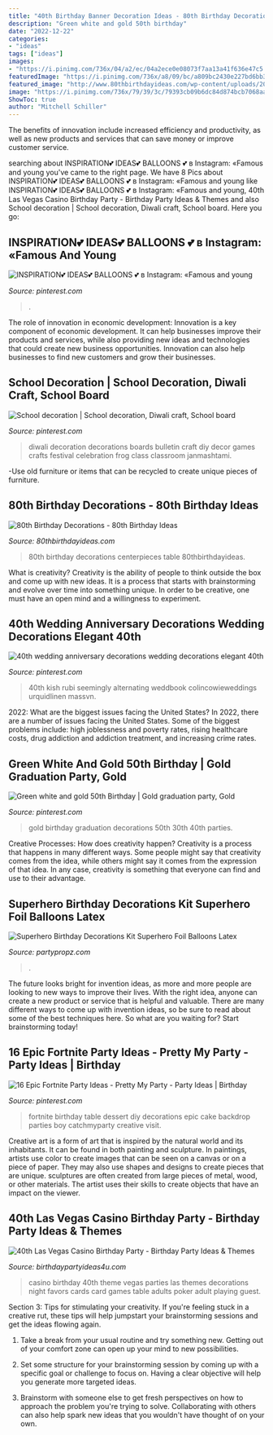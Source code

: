```yaml
---
title: "40th Birthday Banner Decoration Ideas - 80th Birthday Decorations"
description: "Green white and gold 50th birthday"
date: "2022-12-22"
categories:
- "ideas"
tags: ["ideas"]
images:
- "https://i.pinimg.com/736x/04/a2/ec/04a2ece0e08073f7aa13a41f636e47c5.jpg"
featuredImage: "https://i.pinimg.com/736x/a8/09/bc/a809bc2430e227bd6bb383f078adefc8.jpg"
featured_image: "http://www.80thbirthdayideas.com/wp-content/uploads/2015/05/276714_26785_ZOM.jpg"
image: "https://i.pinimg.com/736x/79/39/3c/79393cb09b6dc84d874bcb7068aac2e1.jpg"
ShowToc: true
author: "Mitchell Schiller"
---
```



The benefits of innovation include increased efficiency and productivity, as well as new products and services that can save money or improve customer service.

	

		
searching about INSPIRATION💕 IDEAS💕 BALLOONS 💕 в Instagram: «Famous and young you've came to the right page. We have 8 Pics about INSPIRATION💕 IDEAS💕 BALLOONS 💕 в Instagram: «Famous and young like INSPIRATION💕 IDEAS💕 BALLOONS 💕 в Instagram: «Famous and young, 40th Las Vegas Casino Birthday Party - Birthday Party Ideas &amp; Themes and also School decoration | School decoration, Diwali craft, School board. Here you go:
		
    
## INSPIRATION💕 IDEAS💕 BALLOONS 💕 в Instagram: «Famous And Young

<img loading=lazy src="https://i.pinimg.com/736x/04/a2/ec/04a2ece0e08073f7aa13a41f636e47c5.jpg" onerror="this.onerror=null;this.src='https://tse3.mm.bing.net/th?id=OIP.xt3Sxi4kQG4l8yJSKk5dTwHaH4&amp;pid=15.1';" alt="INSPIRATION💕 IDEAS💕 BALLOONS 💕 в Instagram: «Famous and young">

_Source: pinterest.com_

>. 

	

The role of innovation in economic development:
Innovation is a key component of economic development. It can help businesses improve their products and services, while also providing new ideas and technologies that could create new business opportunities. Innovation can also help businesses to find new customers and grow their businesses.

    
## School Decoration | School Decoration, Diwali Craft, School Board

<img loading=lazy src="https://i.pinimg.com/736x/02/34/45/023445d2724be9ba8de542952f21b6c6.jpg" onerror="this.onerror=null;this.src='https://tse1.mm.bing.net/th?id=OIP.WMtjTbP2SsY0icVTG5DiUwHaJ3&amp;pid=15.1';" alt="School decoration | School decoration, Diwali craft, School board">

_Source: pinterest.com_

>diwali decoration decorations boards bulletin craft diy decor games crafts festival celebration frog class classroom janmashtami. 

	

-Use old furniture or items that can be recycled to create unique pieces of furniture.

    
## 80th Birthday Decorations - 80th Birthday Ideas

<img loading=lazy src="http://www.80thbirthdayideas.com/wp-content/uploads/2015/05/276714_26785_ZOM.jpg" onerror="this.onerror=null;this.src='https://tse1.mm.bing.net/th?id=OIP.n-FUC4quty8Y8FSQwY_DbAHaHa&amp;pid=15.1';" alt="80th Birthday Decorations - 80th Birthday Ideas">

_Source: 80thbirthdayideas.com_

>80th birthday decorations centerpieces table 80thbirthdayideas. 

	

What is creativity?
Creativity is the ability of people to think outside the box and come up with new ideas. It is a process that starts with brainstorming and evolve over time into something unique. In order to be creative, one must have an open mind and a willingness to experiment.

    
## 40th Wedding Anniversary Decorations Wedding Decorations Elegant 40th

<img loading=lazy src="https://i.pinimg.com/736x/b4/20/74/b420743d9a4ab2ec86592d82cfaf78c9.jpg" onerror="this.onerror=null;this.src='https://tse4.mm.bing.net/th?id=OIP.5ZJAnhMGGaoPMsXJLrtgeQHaKT&amp;pid=15.1';" alt="40th wedding anniversary decorations wedding decorations elegant 40th">

_Source: pinterest.com_

>40th kish rubi seemingly alternating weddbook colincowieweddings urquidlinen massvn. 

	

2022: What are the biggest issues facing the United States?
In 2022, there are a number of issues facing the United States. Some of the biggest problems include: high joblessness and poverty rates, rising healthcare costs, drug addiction and addiction treatment, and increasing crime rates.

    
## Green White And Gold 50th Birthday | Gold Graduation Party, Gold

<img loading=lazy src="https://i.pinimg.com/736x/a8/09/bc/a809bc2430e227bd6bb383f078adefc8.jpg" onerror="this.onerror=null;this.src='https://tse2.mm.bing.net/th?id=OIP.GSWQ-XOE8avrxUND0T1P3wHaJ4&amp;pid=15.1';" alt="Green white and gold 50th Birthday | Gold graduation party, Gold">

_Source: pinterest.com_

>gold birthday graduation decorations 50th 30th 40th parties. 

	

Creative Processes: How does creativity happen?
Creativity is a process that happens in many different ways. Some people might say that creativity comes from the idea, while others might say it comes from the expression of that idea. In any case, creativity is something that everyone can find and use to their advantage.

    
## Superhero Birthday Decorations Kit Superhero Foil Balloons Latex

<img loading=lazy src="https://partypropz.com/wp-content/uploads/2021/04/1-63-824x824.jpg" onerror="this.onerror=null;this.src='https://tse4.mm.bing.net/th?id=OIP.gbxkWc5MQMJ3NBD7kE71uwHaHa&amp;pid=15.1';" alt="Superhero Birthday Decorations Kit Superhero Foil Balloons Latex">

_Source: partypropz.com_

>. 

	

The future looks bright for invention ideas, as more and more people are looking to new ways to improve their lives. With the right idea, anyone can create a new product or service that is helpful and valuable. There are many different ways to come up with invention ideas, so be sure to read about some of the best techniques here. So what are you waiting for? Start brainstorming today!

    
## 16 Epic Fortnite Party Ideas - Pretty My Party - Party Ideas | Birthday

<img loading=lazy src="https://i.pinimg.com/736x/79/39/3c/79393cb09b6dc84d874bcb7068aac2e1.jpg" onerror="this.onerror=null;this.src='https://tse1.mm.bing.net/th?id=OIP._4ifbJ1X4ecAeXI_HWvO3wHaJ4&amp;pid=15.1';" alt="16 Epic Fortnite Party Ideas - Pretty My Party - Party Ideas | Birthday">

_Source: pinterest.com_

>fortnite birthday table dessert diy decorations epic cake backdrop parties boy catchmyparty creative visit. 

	

Creative art is a form of art that is inspired by the natural world and its inhabitants. It can be found in both painting and sculpture. In paintings, artists use color to create images that can be seen on a canvas or on a piece of paper. They may also use shapes and designs to create pieces that are unique. sculptures are often created from large pieces of metal, wood, or other materials. The artist uses their skills to create objects that have an impact on the viewer.

    
## 40th Las Vegas Casino Birthday Party - Birthday Party Ideas &amp; Themes

<img loading=lazy src="http://i2.wp.com/www.birthdaypartyideas4u.com/wp-content/uploads/2015/02/adult-40th-las-vegas-casino-birthday-party-ideas-decorations-poker-banner-bunting.jpg" onerror="this.onerror=null;this.src='https://tse3.mm.bing.net/th?id=OIP.VixKzukEw29zK5X2Q1wcoAHaJ3&amp;pid=15.1';" alt="40th Las Vegas Casino Birthday Party - Birthday Party Ideas &amp; Themes">

_Source: birthdaypartyideas4u.com_

>casino birthday 40th theme vegas parties las themes decorations night favors cards card games table adults poker adult playing guest. 

	

Section 3: Tips for stimulating your creativity.
If you're feeling stuck in a creative rut, these tips will help jumpstart your brainstorming sessions and get the ideas flowing again.
1. Take a break from your usual routine and try something new. Getting out of your comfort zone can open up your mind to new possibilities.

2. Set some structure for your brainstorming session by coming up with a specific goal or challenge to focus on. Having a clear objective will help you generate more targeted ideas.

3. Brainstorm with someone else to get fresh perspectives on how to approach the problem you're trying to solve. Collaborating with others can also help spark new ideas that you wouldn't have thought of on your own.

